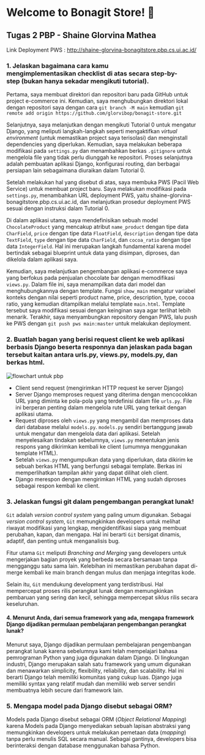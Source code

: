 # Welcome to Bonagit Store! :chocolate_bar:

## Tugas 2 PBP - Shaine Glorvina Mathea
Link Deployment PWS : http://shaine-glorvina-bonagitstore.pbp.cs.ui.ac.id/

### 1. Jelaskan bagaimana cara kamu mengimplementasikan checklist di atas secara step-by-step (bukan hanya sekadar mengikuti tutorial).
Pertama, saya membuat direktori dan repositori baru pada GitHub untuk project e-commerce ini. Kemudian, saya menghubungkan direktori lokal dengan repositori saya dengan cara ```git branch -M main``` kemudian ```git remote add origin https://github.com/glorvibop/bonagit-store.git```

Selanjutnya, saya melanjutkan dengan mengikuti Tutorial 0 untuk mengatur Django, yang meliputi langkah-langkah seperti mengaktifkan _virtual environment_ (untuk memastikan project saya terisolasi) dan menginstall dependencies yang diperlukan. Kemudian, saya melakukan beberapa modifikasi pada ```settings.py``` dan menambahkan berkas ```.gitignore``` untuk mengelola file yang tidak perlu diunggah ke repositori. Proses selanjutnya adalah pembuatan aplikasi Django, konfigurasi routing, dan berbagai persiapan lain sebagaimana diuraikan dalam Tutorial 0.

Setelah melakukan hal yang disebut di atas, saya membuka PWS (Pacil Web Service) untuk membuat project baru. Saya melakukan modifikasi pada ```settings.py```, menambahkan URL deployment PWS, yaitu shaine-glorvina-bonagitstore.pbp.cs.ui.ac.id, dan melanjutkan prosedur deployment PWS sesuai dengan instruksi dalam Tutorial 0.

Di dalam aplikasi utama, saya mendefinisikan sebuah model ```ChocolateProduct``` yang mencakup atribut ```name_product``` dengan tipe data ```CharField```, ```price``` dengan tipe data ```FloatField```, ```description``` dengan tipe data ```TextField```, ```type``` dengan tipe data ```CharField```, dan ```cocoa_ratio``` dengan tipe data ```IntegerField```. Hal ini merupakan langkah fundamental karena model bertindak sebagai blueprint untuk data yang disimpan, diproses, dan dikelola dalam aplikasi saya.

Kemudian, saya melanjutkan pengembangan aplikasi e-commerce saya yang berfokus pada penjualan chocolate bar dengan memodifikasi ```views.py```. Dalam file ini, saya menampilkan data dari model dan menghubungkannya dengan template. Fungsi ```show_main``` mengatur variabel konteks dengan nilai seperti product name, price, description, type,  cocoa ratio, yang kemudian ditampilkan melalui template ```main.html```. Template tersebut saya modifikasi sesuai dengan keinginan saya agar terlihat lebih menarik. Terakhir, saya menyambungkan repository dengan PWS, lalu push ke PWS dengan ```git push pws main:master``` untuk melakukan deployment.

### 2. Buatlah bagan yang berisi request client ke web aplikasi berbasis Django beserta responnya dan jelaskan pada bagan tersebut kaitan antara urls.py, views.py, models.py, dan berkas html.
![flowchart untuk pbp](https://github.com/user-attachments/assets/36b3d355-83fa-4207-9570-fac7ec54425d)
- Client send request (mengirimkan HTTP request ke server Django)
- Server Django memproses request yang diterima dengan mencocokkan URL yang diminta ke pola-pola yang terdefinisi dalam file ```urls.py```. File ini berperan penting dalam mengelola rute URL yang terkait dengan aplikasi utama.
- Request diproses oleh ```views.py``` yang mengambil dan memproses data dari database melalui ```models.py```. ```models.py``` sendiri bertanggung jawab untuk mengatur dan mengelola data dari aplikasi. Setelah menyelesaikan tindakan sebelumnya, ```views.py``` menentukan jenis respons yang dikirimkan kembali ke client (umumnya menggunakan template HTML).
- Setelah ```views.py``` mengumpulkan data yang diperlukan, data dikirim ke sebuah berkas HTML yang berfungsi sebagai template. Berkas ini memperlihatkan tampilan akhir yang dapat dilihat oleh client.
- Django merespon dengan mengirimkan HTML yang sudah diproses sebagai respon kembali ke client.

### 3. Jelaskan fungsi git dalam pengembangan perangkat lunak!
```Git``` adalah _version control system_ yang paling umum digunakan. Sebagai _version control system_, ```Git``` memungkinkan developers untuk melihat riwayat modifikasi yang lengkap, mengidentifikasi siapa yang membuat perubahan, kapan, dan mengapa. Hal ini berarti ```Git``` bersigat dinamis, adaptif, dan penting untuk menganalisis bug.

Fitur utama ```Git``` meliputi _Branching and Merging_ yang developers untuk mengerjakan bagian proyek yang berbeda secara bersamaan tanpa mengganggu satu sama lain. Kelebihan ini memastikan perubahan dapat di-merge kembali ke main branch dengan mulus dan menjaga integritas kode.

Selain itu, ```Git``` mendukung development yang terdistribusi. Hal mempercepat proses rilis perangkat lunak dengan memungkinkan pembaruan yang sering dan kecil, sehingga mempercepat siklus rilis secara keseluruhan.

#### 4. Menurut Anda, dari semua framework yang ada, mengapa framework Django dijadikan permulaan pembelajaran pengembangan perangkat lunak?
Menurut saya, Django dijadikan permulaan pembelajaran pengembangan perangkat lunak karena sebelumnya kami telah mempelajari bahasa pemrograman Python yang juga digunakan dalam Django. Di lingkungan industri, Django merupakan salah satu framework yang umum digunakan dan menawarkan simplicity, flexibility, reliability, dan scalability. Hal ini berarti Django telah memiliki komunitas yang cukup luas. Django juga memiliki syntax yang relatif mudah dan memiliki web server sendiri membuatnya lebih secure dari framework lain.

### 5. Mengapa model pada Django disebut sebagai ORM?
Models pada Django disebut sebagai ORM (_Object Relational Mapping_) karena Models pada Django menyediakan sebuah lapisan abstraksi yang memungkinkan developers untuk melakukan pemetaan data (_mapping_) tanpa perlu menulis SQL secara manual. Sebagai gantinya, developers bisa berinteraksi dengan database menggunakan bahasa Python.